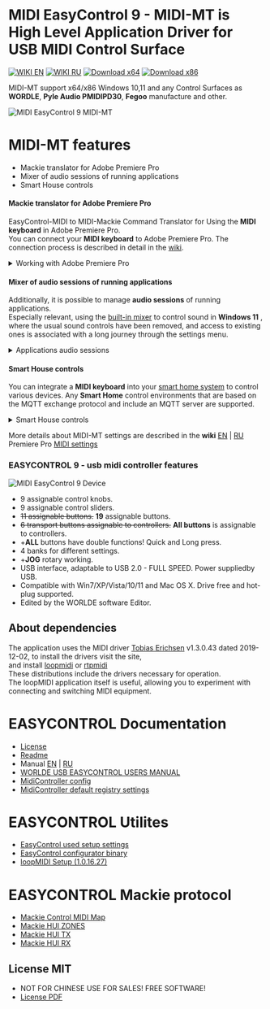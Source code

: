 # MIDI EasyControl 9 - MIDI-MT is High Level Application Driver for USB MIDI Control Surface

[![WIKI EN](https://img.shields.io/badge/wiki-EN-success)](https://github.com/ClaudiaCoord/MIDI-EasyControl-to-Mackie-translator-for-Premiere-Pro/wiki/EN)
[![WIKI RU](https://img.shields.io/badge/wiki-RU-success)](https://github.com/ClaudiaCoord/MIDI-EasyControl-to-Mackie-translator-for-Premiere-Pro/wiki/RU)
[![Download x64](https://img.shields.io/badge/Download-x64-brightgreen.svg?style=flat-square)](https://github.com/ClaudiaCoord/MIDI-EasyControl-to-Mackie-translator-for-Premiere-Pro/releases/download/1.0.3.1/MIDIMT_x64.msi)
[![Download x86](https://img.shields.io/badge/Download-x86-brightgreen.svg?style=flat-square)](https://github.com/ClaudiaCoord/MIDI-EasyControl-to-Mackie-translator-for-Premiere-Pro/releases/download/1.0.3.1/MIDIMT_x86.msi)  

MIDI-MT support x64/x86 Windows 10,11 and any Control Surfaces as __WORDLE__, __Pyle Audio PMIDIPD30__, __Fegoo__ manufacture and other.  

![MIDI EasyControl 9 MIDI-MT](https://claudiacoord.github.io/MIDI-EasyControl-to-Mackie-translator-for-Premiere-Pro/Images/web-logo.png)  

# MIDI-MT features

* Mackie translator for Adobe Premiere Pro
* Mixer of audio sessions of running applications
* Smart House controls

#### Mackie translator for Adobe Premiere Pro

EasyControl-MIDI to MIDI-Mackie Command Translator for Using the __MIDI keyboard__ in Adobe Premiere Pro.  
You can connect your __MIDI keyboard__ to Adobe Premiere Pro. The connection process is described in detail in the [wiki](https://github.com/ClaudiaCoord/MIDI-EasyControl-to-Mackie-translator-for-Premiere-Pro/wiki/EN-Settings-Premiere-Pro).

<details>
    <summary> Working with Adobe Premiere Pro </summary>
    Setting up пїЅPremiere ProпїЅ comes down to selecting a MIDI controller from the пїЅControl SurfaceпїЅ submenu in the пїЅSetupпїЅ menu.
    You will only have to assign actions to the functions attached to the controller buttons.
</details>

#### Mixer of audio sessions of running applications

Additionally, it is possible to manage __audio sessions__ of running applications.  
Especially relevant, using the [built-in mixer](https://github.com/ClaudiaCoord/MIDI-EasyControl-to-Mackie-translator-for-Premiere-Pro/wiki/EN-Mixer) to control sound in __Windows 11__ , where the usual sound controls have been removed, and access to existing ones is associated with a long journey through the settings menu.  

<details>
    <summary> Applications audio sessions </summary>
    Control can occur both from a MIDI keyboard and from the built-in sound control panel. 
    To control audio sessions from a MIDI keyboard, there is no need to call up the panel.  
    The panel is only needed to adjust the sound with the mouse, or to visualize the status of ongoing audio sessions.  
</details>

#### Smart House controls

You can integrate a __MIDI keyboard__ into your [smart home system](https://github.com/ClaudiaCoord/MIDI-EasyControl-to-Mackie-translator-for-Premiere-Pro/wiki/EN-Smart-House) to control various devices. 
Any __Smart Home__ control environments that are based on the MQTT exchange protocol and include an MQTT server are supported.  

<details>
    <summary> Smart House controls </summary>
    In the Smart Home system, the MQTT protocol must be at least level `5.0`,
    it is possible to work with earlier versions, but stability and full performance for all commands are not guaranteed.
</details>

More details about MIDI-MT settings are described in the __wiki__ [EN](https://github.com/ClaudiaCoord/MIDI-EasyControl-to-Mackie-translator-for-Premiere-Pro/wiki/EN) | [RU](https://github.com/ClaudiaCoord/MIDI-EasyControl-to-Mackie-translator-for-Premiere-Pro/wiki/RU)  
Premiere Pro [MIDI settings](https://github.com/ClaudiaCoord/MIDI-EasyControl-to-Mackie-translator-for-Premiere-Pro/wiki/EN-Settings-Premiere-Pro)  

### EASYCONTROL 9 - usb midi controller features

![MIDI EasyControl 9 Device](https://claudiacoord.github.io/MIDI-EasyControl-to-Mackie-translator-for-Premiere-Pro/Images/web-present.png)  

- 9 assignable control knobs.  
- 9 assignable control sliders.  
- ~~11 assignable buttons.~~ __19__ assignable buttons.
- ~~6 transport buttons assignable to controllers.~~ __All buttons__ is assignable to controllers.  
- +__ALL__ buttons have double functions! Quick and Long press.
- 4 banks for different settings.
- +__JOG__ rotary working.
- USB interface, adaptable to USB 2.0 - FULL SPEED. Power suppliedby USB.  
- Compatible with Win7/XP/Vista/10/11 and Mac OS X. Drive free and hot-plug supported.  
- Edited by the WORLDE software Editor.  

## About dependencies

The application uses the MIDI driver [Tobias Erichsen](https://www.tobias-erichsen.de) v1.3.0.43 dated 2019-12-02, to install the drivers visit the site,  
and install [loopmidi](https://www.tobias-erichsen.de/software/loopmidi.html) or [rtpmidi](https://www.tobias-erichsen.de/software/rtpmidi.html)  
These distributions include the drivers necessary for operation.  
The loopMIDI application itself is useful, allowing you to experiment with connecting and switching MIDI equipment.  

# EASYCONTROL Documentation

- [License](https://claudiacoord.github.io/MIDI-EasyControl-to-Mackie-translator-for-Premiere-Pro/LicenseRu.pdf)  
- [Readme](https://claudiacoord.github.io/MIDI-EasyControl-to-Mackie-translator-for-Premiere-Pro/ReadmeRu.pdf)  
- Manual [EN](https://claudiacoord.github.io/MIDI-EasyControl-to-Mackie-translator-for-Premiere-Pro/Manual-En.pdf) | [RU](https://claudiacoord.github.io/MIDI-EasyControl-to-Mackie-translator-for-Premiere-Pro/Manual-Ru.pdf)  
- [WORLDE USB EASYCONTROL USERS MANUAL](https://claudiacoord.github.io/MIDI-EasyControl-to-Mackie-translator-for-Premiere-Pro/WORLDE_USB_EASYCONTROL_USERS_MANUAL.pdf)  
- [MidiController config](Dist/MidiController.cnf)  
- [MidiController default registry settings](/MIDIMT.reg)  

# EASYCONTROL Utilites

- [EasyControl used setup settings](https://claudiacoord.github.io/MIDI-EasyControl-to-Mackie-translator-for-Premiere-Pro/Dist/MIDIMT.Ctrl_data)  
- [EasyControl configurator binary](https://claudiacoord.github.io/MIDI-EasyControl-to-Mackie-translator-for-Premiere-Pro/Dist/EasyControl.zip)  
- [loopMIDI Setup (1.0.16.27)](https://claudiacoord.github.io/MIDI-EasyControl-to-Mackie-translator-for-Premiere-Pro/Dist/loopMIDISetup_1_0_16_27.zip)  

# EASYCONTROL Mackie protocol

- [Mackie Control MIDI Map](https://claudiacoord.github.io/MIDI-EasyControl-to-Mackie-translator-for-Premiere-Pro/Mackie/MackieControlMIDIMap.pdf)  
- [Mackie HUI ZONES](Mackie/HUIZONES.txt)  
- [Mackie HUI TX](Mackie/HUIREFTX.txt)  
- [Mackie HUI RX](Mackie/HUIREFRX.txt)  

## License MIT

- NOT FOR CHINESE USE FOR SALES! FREE SOFTWARE!  
- [License PDF](https://claudiacoord.github.io/MIDI-EasyControl-to-Mackie-translator-for-Premiere-Pro/LicenseRu.pdf)  
